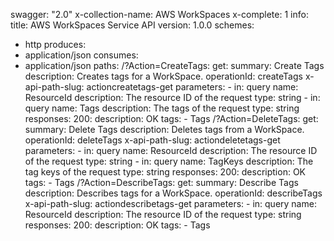 swagger: "2.0"
x-collection-name: AWS WorkSpaces
x-complete: 1
info:
  title: AWS WorkSpaces Service API
  version: 1.0.0
schemes:
- http
produces:
- application/json
consumes:
- application/json
paths:
  /?Action=CreateTags:
    get:
      summary: Create Tags
      description: Creates tags for a WorkSpace.
      operationId: createTags
      x-api-path-slug: actioncreatetags-get
      parameters:
      - in: query
        name: ResourceId
        description: The resource ID of the request
        type: string
      - in: query
        name: Tags
        description: The tags of the request
        type: string
      responses:
        200:
          description: OK
      tags:
      - Tags
  /?Action=DeleteTags:
    get:
      summary: Delete Tags
      description: Deletes tags from a WorkSpace.
      operationId: deleteTags
      x-api-path-slug: actiondeletetags-get
      parameters:
      - in: query
        name: ResourceId
        description: The resource ID of the request
        type: string
      - in: query
        name: TagKeys
        description: The tag keys of the request
        type: string
      responses:
        200:
          description: OK
      tags:
      - Tags
  /?Action=DescribeTags:
    get:
      summary: Describe Tags
      description: Describes tags for a WorkSpace.
      operationId: describeTags
      x-api-path-slug: actiondescribetags-get
      parameters:
      - in: query
        name: ResourceId
        description: The resource ID of the request
        type: string
      responses:
        200:
          description: OK
      tags:
      - Tags